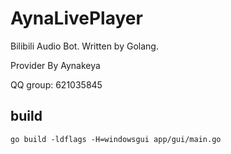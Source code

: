 # AynaLivePlayer

Bilibili Audio Bot. Written by Golang.

Provider By Aynakeya

QQ group: 621035845

## build

```
go build -ldflags -H=windowsgui app/gui/main.go

```
